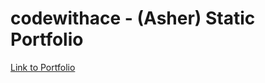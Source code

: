 <h1>codewithace - (Asher) Static Portfolio</h1>

<a href="https://codepen.io/_AC3/full/eYKaXKZ/a788ebe2c2dbf8db31b84c2854fb8086">Link to Portfolio</a>




